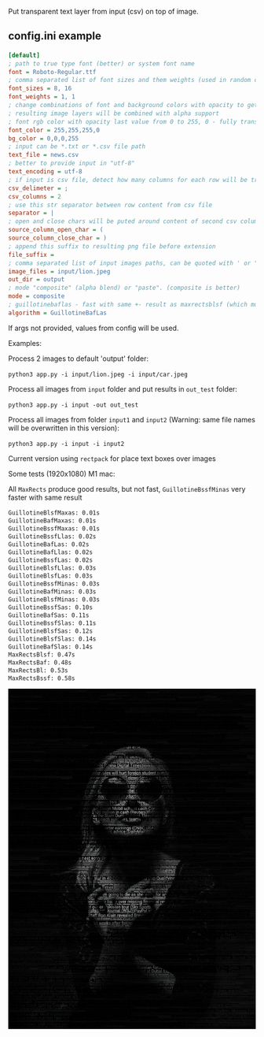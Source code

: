 Put transparent text layer from input (csv) on top of image.

## config.ini example
```ini
[default]
; path to true type font (better) or system font name
font = Roboto-Regular.ttf
; comma separated list of font sizes and them weights (used in random choice, mean how often to take)
font_sizes = 8, 16
font_weights = 1, 1
; change combinations of font and background colors with opacity to get different results
; resulting image layers will be combined with alpha support
; font rgb color with opacity last value from 0 to 255, 0 - fully transparent
font_color = 255,255,255,0
bg_color = 0,0,0,255
; input can be *.txt or *.csv file path
text_file = news.csv
; better to provide input in "utf-8"
text_encoding = utf-8
; if input is csv file, detect how many columns for each row will be treated as separate input
csv_delimeter = ;
csv_columns = 2
; use this str separator between row content from csv file
separator = |
; open and close chars will be puted around content of second csv column
source_column_open_char = (
source_column_close_char = )
; append this suffix to resulting png file before extension
file_suffix = 
; comma separated list of input images paths, can be quoted with ' or "
image_files = input/lion.jpeg
out_dir = output
; mode "composite" (alpha blend) or "paste". (composite is better)
mode = composite
; guillotinebaflas - fast with same +- result as maxrectsblsf (which much slower)
algorithm = GuillotineBafLas
```

If args not provided, values from config will be used.

Examples:

Process 2 images to default 'output' folder:

`python3 app.py -i input/lion.jpeg -i input/car.jpeg`

Process all images from `input` folder and put results in `out_test` folder:

`python3 app.py -i input -out out_test`

Process all images from folder `input1` and `input2` (Warning: same file names will be overwritten in this version):

`python3 app.py -i input -i input2`


Current version using `rectpack` for place text boxes over images

Some tests (1920x1080) M1 mac:

All `MaxRects` produce good results, but not fast, `GuillotineBssfMinas` very faster with same result

```
GuillotineBlsfMaxas: 0.01s
GuillotineBafMaxas: 0.01s
GuillotineBssfMaxas: 0.01s
GuillotineBssfLlas: 0.02s
GuillotineBafLas: 0.02s
GuillotineBafLlas: 0.02s
GuillotineBssfLas: 0.02s
GuillotineBlsfLlas: 0.03s
GuillotineBlsfLas: 0.03s
GuillotineBssfMinas: 0.03s
GuillotineBafMinas: 0.03s
GuillotineBlsfMinas: 0.03s
GuillotineBssfSas: 0.10s
GuillotineBafSas: 0.11s
GuillotineBssfSlas: 0.11s
GuillotineBlsfSas: 0.12s
GuillotineBlsfSlas: 0.14s
GuillotineBafSlas: 0.14s
MaxRectsBlsf: 0.47s
MaxRectsBaf: 0.48s
MaxRectsBl: 0.53s
MaxRectsBssf: 0.58s
```

![woman](woman.png)